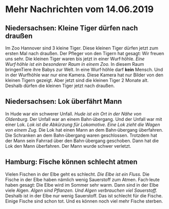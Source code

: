 # Mehr Nachrichten vom 14.06.2019


## Niedersachsen: Kleine Tiger dürfen nach draußen
Im Zoo Hannover sind 3 kleine Tiger. Diese kleinen Tiger dürfen jetzt zum ersten Mal nach draußen. Der Pfleger von den Tigern hat gesagt: Wir freuen uns sehr. Die kleinen Tiger waren bis jetzt in einer Wurf·höhle. 
*Eine Wurf·höhle ist ein besonderer Raum in einem Zoo.* In diesem Raum bringenTiere ihre Babys zur Welt. In eine Wurf·höhle darf **kein** Mensch. Und in der Wurfhöhle war nur eine Kamera. Diese Kamera hat nur Bilder von den kleinen Tigern gezeigt. Aber jetzt sind die kleinen Tiger 2 Monate alt. Deshalb dürfen die kleinen Tiger jetzt nach draußen. 

## Niedersachsen: Lok überfährt Mann
In Hude war ein schwerer Unfall. 
*Hude ist ein Ort in der Nähe von Oldenburg.* Der Unfall war an einem Bahn·übergang. Und der Unfall war mit einer Lok. 
*Lok ist die Abkürzung für Lokomotive.* 
*Eine Lok zieht die Wagen von einem Zug.* Die Lok hat einen Mann an dem Bahn·übergang überfahren. Die Schranken an dem Bahn·übergang waren geschlossen. Trotzdem hat der Mann sein Fahrrad über den Bahn·übergang geschoben. Dann hat die Lok den Mann überfahren. Der Mann wurde schwer verletzt. 

## Hamburg: Fische können schlecht atmen
Vielen Fischen in der Elbe geht es schlecht. 
*Die Elbe ist ein Fluss.* Die Fische in der Elbe haben nämlich wenig Sauerstoff zum Atmen. Fach·leute haben gesagt: Die Elbe wird im Sommer sehr warm. Dann sind in der Elbe viele Algen. 
*Algen sind Pflanzen.* 
*Und Algen verbrauchen viel Sauerstoff.* Deshalb ist in der Elbe nur wenig Sauerstoff. Das ist schlecht für die Fische. Einige Fische sind schon tot. Und es können noch viel mehr Fische sterben. 
